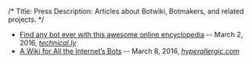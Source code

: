 /*
Title: Press
Description: Articles about Botwiki, Botmakers, and related projects.
*/

- [Find any bot ever with this awesome online encyclopedia](http://technical.ly/brooklyn/2016/03/02/find-any-bot-ever-with-this-online-bot-encyclopedia/) -- March 2, 2016, *[technical.ly](http://technical.ly/)*
- [A Wiki for All the Internet’s Bots](http://hyperallergic.com/280055/a-wiki-for-all-the-internets-bots/) -- March 8, 2016, *[hyperallergic.com](http://hyperallergic.com/)*
